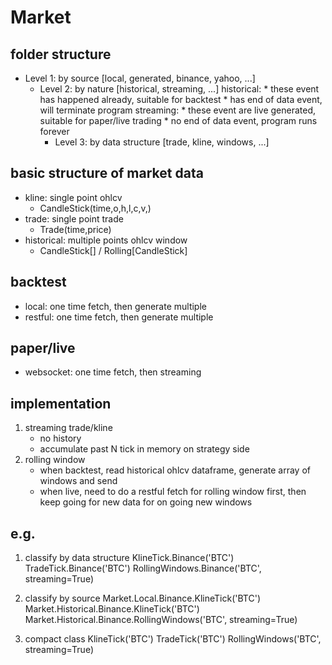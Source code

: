# Market

## folder structure
- Level 1: by source [local, generated, binance, yahoo, ...]
    - Level 2: by nature [historical, streaming, ...]
      historical:
          * these event has happened already, suitable for backtest
          * has end of data event, will terminate program
      streaming:
          * these event are live generated, suitable for paper/live trading
          * no end of data event, program runs forever
        - Level 3: by data structure [trade, kline, windows, ...]

## basic structure of market data

- kline: single point ohlcv
    - CandleStick(time,o,h,l,c,v,)
- trade: single point trade
    - Trade(time,price)
- historical: multiple points ohlcv window
    - CandleStick[] / Rolling[CandleStick]

## backtest
- local: one time fetch, then generate multiple
- restful: one time fetch, then generate multiple 

## paper/live
- websocket: one time fetch, then streaming


## implementation
1. streaming trade/kline
    - no history
    - accumulate past N tick in memory on strategy side
2. rolling window
    - when backtest, read historical ohlcv dataframe, generate array 
      of windows and send
    - when live, need to do a restful fetch for rolling window first,
      then keep going for new data for on going new windows

## e.g.

1. classify by data structure
KlineTick.Binance('BTC')
TradeTick.Binance('BTC')
RollingWindows.Binance('BTC', streaming=True)

2. classify by source
Market.Local.Binance.KlineTick('BTC')
Market.Historical.Binance.KlineTick('BTC')
Market.Historical.Binance.RollingWindows('BTC', streaming=True)

3. compact class
KlineTick('BTC')
TradeTick('BTC')
RollingWindows('BTC', streaming=True)
